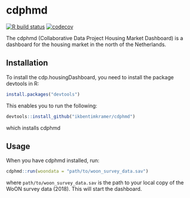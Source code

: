 
# cdphmd

<!-- badges: start -->
[![R build status](https://github.com/ikbentimkramer/cdphmd/workflows/R-CMD-check/badge.svg)](https://github.com/ikbentimkramer/cdphmd/actions)
[![codecov](https://codecov.io/gh/ikbentimkramer/cdphmd/branch/master/graph/badge.svg?token=I9K0S5EY54)](https://codecov.io/gh/ikbentimkramer/cdphmd)
<!-- badges: end -->

The cdphmd (Collaborative Data Project Housing Market Dashboard) is a dashboard for the housing market in the north of the Netherlands.

## Installation
To install the cdp.housingDashboard, you need to install the package devtools in R:

``` r
install.packages("devtools")
```

This enables you to run the following:

``` r
devtools::install_github("ikbentimkramer/cdphmd")
```

which installs cdphmd

## Usage

When you have cdphmd installed, run:

``` r
cdphmd::run(woondata = "path/to/woon_survey_data.sav")
```

where `path/to/woon_survey_data.sav` is the path to your local copy of the WoON survey data (2018). This will start the dashboard.
